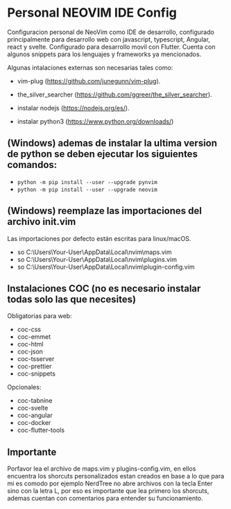 # Personal NEOVIM IDE Config
Configuracion personal de NeoVim como IDE de desarrollo, configurado principalmente para desarrollo web con javascript, typescript, Angular, react y svelte. Configurado para desarrollo movil con Flutter. Cuenta con algunos snippets para los lenguajes y frameworks ya mencionados.

Algunas intalaciones externas son necesarias tales como:

- vim-plug (https://github.com/junegunn/vim-plug).

- the_silver_searcher (https://github.com/ggreer/the_silver_searcher).

- instalar nodejs (https://nodejs.org/es/).

- instalar python3 (https://www.python.org/downloads/)
  
  
## (Windows) ademas de instalar la ultima version de python se deben ejecutar los siguientes comandos:

- ```python -m pip install --user --upgrade pynvim```
- ```python -m pip install --user --upgrade neovim```


## (Windows) reemplaze las importaciones del archivo init.vim

Las importaciones por defecto están escritas para linux/macOS.

- so C:\Users\Your-User\AppData\Local\nvim\maps.vim
- so C:\Users\Your-User\AppData\Local\nvim\plugins.vim
- so C:\Users\Your-User\AppData\Local\nvim\plugin-config.vim


## Instalaciones COC (no es necesario instalar todas solo las que necesites)

Obligatorias para web:
- coc-css
- coc-emmet
- coc-html
- coc-json
- coc-tsserver
- coc-prettier
- coc-snippets

Opcionales:
- coc-tabnine
- coc-svelte
- coc-angular
- coc-docker
- coc-flutter-tools



## Importante

Porfavor lea el archivo de maps.vim y plugins-config.vim, en ellos encuentra los shorcuts personalizados estan creados en base a lo que para mi es comodo
por ejemplo NerdTree no abre archivos con la tecla Enter sino con la letra L, por eso es importante que lea primero los shorcuts, ademas cuentan con comentarios para entender su funcionamiento.
